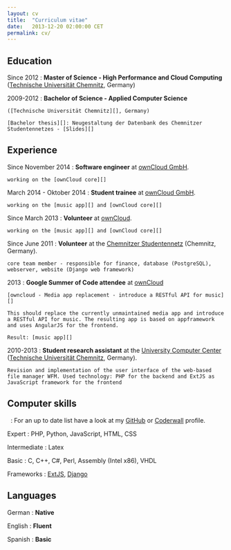 ```yaml
---
layout: cv
title:  "Curriculum vitae"
date:   2013-12-20 02:00:00 CET
permalink: cv/
---
```


Education
----------

Since 2012
:	**Master of Science - High Performance and Cloud Computing** ([Technische Universität Chemnitz][], Germany)


2009-2012
:	**Bachelor of Science - Applied Computer Science**

	([Technische Universität Chemnitz][], Germany)

	[Bachelor thesis][]: Neugestaltung der Datenbank des Chemnitzer Studentennetzes - [Slides][]

Experience
----------

Since November 2014
:	**Software engineer** at [ownCloud GmbH][].

	working on the [ownCloud core][]

March 2014 - Oktober 2014
:	**Student trainee** at [ownCloud GmbH][].

	working on the [music app][] and [ownCloud core][]

Since March 2013
:	**Volunteer** at [ownCloud][].

	working on the [music app][] and [ownCloud core][]

Since June 2011
:	**Volunteer** at the [Chemnitzer Studentennetz][]
	(Chemnitz, Germany).

	core team member - responsible for finance, database (PostgreSQL), webserver, website (Django web framework)

2013
:   **Google Summer of Code attendee** at [ownCloud][]

	[owncloud - Media app replacement - introduce a RESTful API for music][]

	This should replace the currently unmaintained media app and introduce a RESTful API for music. The resulting app is based on appframework and uses AngularJS for the frontend.

	Result: [music app][]

2010-2013
:   **Student research assistant** at the [University Computer Center][] ([Technische Universität Chemnitz][], Germany).

	Revision and implementation of the user interface of the web-based file manager WFM. Used technology: PHP for the backend and ExtJS as JavaScript framework for the frontend

Computer skills
---------------

&nbsp;
:	For an up to date list have a look at my [GitHub][] or [Coderwall][] profile.

Expert
:	PHP, Python, JavaScript, HTML, CSS

Intermediate
:	Latex

Basic
:	C, C++, C#, Perl, Assembly (Intel x86), VHDL

Frameworks
:	[ExtJS][], [Django][]

Languages
---------

German
:	**Native**

English
:	**Fluent**

Spanish
:	**Basic**


[Technische Universität Chemnitz]: https://www.tu-chemnitz.de
[University Computer Center]: https://www.tu-chemnitz.de/urz
[Chemnitzer Studentennetz]: https://www.csn.tu-chemnitz.de
[GitHub]: https://github.com/kabum
[Coderwall]: https://coderwall.com/kabum
[Bachelor thesis]: /bachelor_thesis/thesis.pdf
[Slides]: /bachelor_thesis/slides.pdf
[ExtJS]: http://www.sencha.com/products/extjs/
[Django]: https://www.djangoproject.com/
[ownCloud]: https://owncloud.org
[ownCloud GmbH]: https://owncloud.com
[owncloud - Media app replacement - introduce a RESTful API for music]: https://www.google-melange.com/gsoc/proposal/review/google/gsoc2013/kabum/9001
[music app]: https://github.com/owncloud/music
[ownCloud core]: https://github.com/owncloud/core
